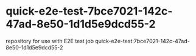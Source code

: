 # quick-e2e-test-7bce7021-142c-47ad-8e50-1d1d5e9dcd55-2
repository for use with E2E test job quick-e2e-test:7bce7021-142c-47ad-8e50-1d1d5e9dcd55-2
